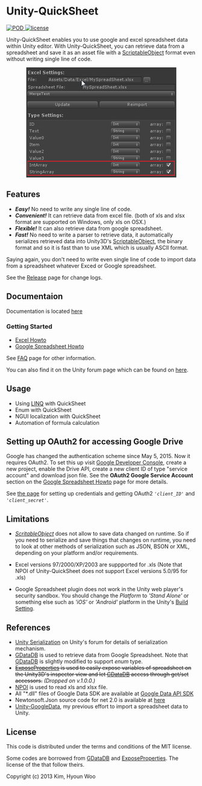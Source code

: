 # Unity-QuickSheet


<p align="left">
    <a href="https://github.com/kimsama/Unity-QuickSheet/releases">
        <img src="https://img.shields.io/badge/pod-v.1.0.0-green.svg"
             alt="POD">
    </a>
    <a href="https://opensource.org/licenses/MIT">
        <img src="https://img.shields.io/badge/license-MIT-orange.svg"
             alt="license">
    </a>
</p>

Unity-QuickSheet enables you to use google and excel spreadsheet data within Unity editor. With Unity-QuickSheet, you can retrieve data from a spreadsheet and save it as an asset file with a [ScriptableObject](http://docs.unity3d.com/ScriptReference/ScriptableObject.html) format even without writing single line of code.

<p align="center">
  <img src="./images/arraytype_setting.png" >
</p>

## Features

* **_Easy!_** No need to write any single line of code.
* **_Convenient!_** It can retrieve data from excel file. (both of xls and xlsx format are supported on Windows, only xls on OSX.)
* **_Flexible!_** It can also retrieve data from google spreadsheet.
* **_Fast!_** No need to write a parser to retrieve data, it automatically serializes retrieved data into Unity3D's [ScriptableObject](http://docs.unity3d.com/ScriptReference/ScriptableObject.html), the binary format and so it is fast than to use XML which is usually ASCII format.

Saying again, you don't need to write even single line of code to import data from a spreadsheet whatever Exced or Google spreadsheet.

See the [Release](https://github.com/kimsama/Unity-QuickSheet/releases) page for change logs.

## Documentaion

Documentation is located [here](https://github.com/kimsama/Unity-QuickSheet)

### Getting Started

* [Excel Howto](https://kimsama.gitbooks.io/unity-quicksheet/content/excel-howto/) 
* [Google Spreadsheet Howto](https://kimsama.gitbooks.io/unity-quicksheet/content/google-howto/) 

See [FAQ](https://kimsama.gitbooks.io/unity-quicksheet/content/faq/) page for other information.

You can also find it on the Unity forum page which can be found on [here](http://forum.unity3d.com/threads/released-unity-quicksheet.289146/).

## Usage

* Using [LINQ](https://code.msdn.microsoft.com/101-LINQ-Samples-3fb9811b) with QuickSheet
* Enum with QuickSheet
* NGUI localization with QuickSheet
* Automation of formula calculation


Setting up OAuth2 for accessing Google Drive
---------------------------------------------
Google has changed the authentication scheme since May 5, 2015. Now it requires OAuth2. 
To set this up visit [Google Developer Console](http://console.developers.google.com), create a new project, enable the Drive API, create a new client ID of type "service account" and download json file. See the **OAuth2 Google Service Account** section on the [Google Spreadsheet Howto](http://kimsama.github.io/googlehowto/) page for more details. 

See [the page](./Doc/Google/OAuth2/oauth2-setting.md) for setting up credentials and getting OAuth2 *`'client_ID'`* and *`'client_secret'`*.


Limitations
-----------

* *[ScritableObject](http://docs.unity3d.com/ScriptReference/ScriptableObject.html)* does not allow to save data changed on runtime. So if you need to serialize and save things that changes on runtime, you need to look at other methods of serialization such as JSON, BSON or XML, depending on your platform and/or requirements.

* Excel versions 97/2000/XP/2003 are suppported for .xls (Note that NPOI of Unity-QuickSheet does not support Excel versions 5.0/95 for .xls)

* Google Spreadsheet plugin does not work in the Unity web player's security sandbox. You should change the *Platform* to *'Stand Alone'* or something else such as *'iOS'* or *'Android'* platform in the Unity's [Build Setting](http://docs.unity3d.com/Manual/PublishingBuilds.html).


References
----------
* [Unity Serialization](http://forum.unity3d.com/threads/155352-Serialization-Best-Practices-Megapost) on Unity's forum for details of serialization mechanism.
* [GDataDB](https://github.com/mausch/GDataDB) is used to retrieve data from Google Spreadsheet. Note that [GDataDB](https://github.com/mausch/GDataDB) is slightly modified to support *enum* type.
* ~~[ExposeProperties](http://wiki.unity3d.com/index.php/Expose_properties_in_inspector) is used to easily expose variables of spreadsheet on the Unity3D's inspector view and let [GDataDB](https://github.com/mausch/GDataDB) access through get/set accessors.~~ *(Dropped on v.1.0.0.)*
* [NPOI](https://npoi.codeplex.com/) is used to read xls and xlsx file.
* All "*.dll" files of Google Data SDK are available at [Google Data API SDK](https://code.google.com/p/google-gdata/downloads/detail?name=libgoogle-data-mono-2.1.0.0.tar.gz&can=2&q=)
* Newtonsoft.Json source code for net 2.0 is available at [here](https://github.com/JamesNK/Newtonsoft.Json)
* [Unity-GoogleData](https://github.com/kimsama/Unity-GoogleData), my previous effort to import a spreadsheet data to Unity.

License
-------

This code is distributed under the terms and conditions of the MIT license.

Some codes are borrowed from [GDataDB](https://github.com/mausch/GDataDB) and [ExposeProperties](http://wiki.unity3d.com/index.php/Expose_properties_in_inspector). The license of the that follow theirs.

Copyright (c) 2013 Kim, Hyoun Woo
